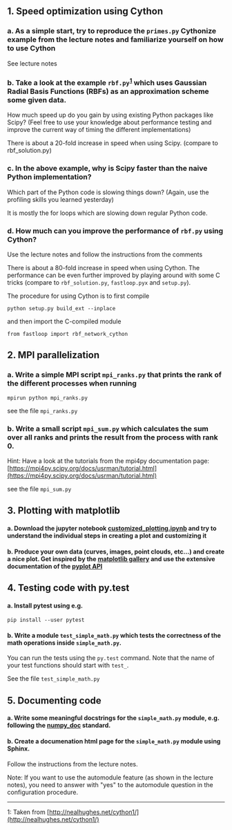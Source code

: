 ## 1. Speed optimization using Cython

### a. As a simple start, try to reproduce the ```primes.py``` Cythonize example from the lecture notes and familiarize yourself on how to use Cython
See lecture notes

### b. Take a look at the example ```rbf.py```<sup>[1](#myfootnote1)</sup> which uses Gaussian Radial Basis Functions (RBFs) as an approximation scheme some given data. 
How much speed up do you gain by using existing Python packages like Scipy? (Feel free to use your knowledge about performance testing 
and improve the current way of timing the different implementations)

There is about a 20-fold increase in speed when using Scipy. (compare to rbf_solution.py)

### c. In the above example, why is Scipy faster than the naive Python implementation? 
Which part of the Python code is slowing things down? (Again, use the profiling skills you learned yesterday)

It is mostly the for loops which are slowing down regular Python code.

### d. How much can you improve the performance of ```rbf.py``` using Cython? 
Use the lecture notes and follow the instructions from the comments

There is about a 80-fold increase in speed when using Cython. The performance can be even further improved by playing around with some C tricks (compare to ```rbf_solution.py```, ```fastloop.pyx``` and ```setup.py```). 

The procedure for using Cython is to first compile 
```
python setup.py build_ext --inplace
```

and then import the C-compiled module 
```
from fastloop import rbf_network_cython 
```

## 2. MPI parallelization

### a. Write a simple MPI script ```mpi_ranks.py``` that prints the rank of the different processes when running 
```mpirun python mpi_ranks.py```

see the file ```mpi_ranks.py```

### b. Write a small script ```mpi_sum.py``` which calculates the sum over all ranks and prints the result from the process with rank 0.
Hint: Have a look at the tutorials from the mpi4py documentation page: [https://mpi4py.scipy.org/docs/usrman/tutorial.html](https://mpi4py.scipy.org/docs/usrman/tutorial.html)

see the file ```mpi_sum.py```

## 3. Plotting with matplotlib

#### a. Download the jupyter notebook [customized_plotting.ipynb](customized_plotting.ipynb) and try to understand the individual steps in creating a plot and customizing it

#### b. Produce your own data (curves, images, point clouds, etc...) and create a nice plot. Get inspired by the [matplotlib gallery](https://matplotlib.org/gallery/index.html) and use the extensive documentation of the [pyplot API](https://matplotlib.org/api/pyplot_summary.html)


## 4. Testing code with py.test

#### a. Install pytest using e.g.
```
pip install --user pytest

```

#### b. Write a module ```test_simple_math.py``` which tests the correctness of the math operations inside ```simple_math.py```.
You can run the tests using the ```py.test``` command. Note that the name of your test functions should start with ```test_```.

See the file ```test_simple_math.py```

## 5. Documenting code

#### a. Write some meaningful docstrings for the ```simple_math.py``` module, e.g. following the [numpy_doc](https://github.com/numpy/numpy/blob/master/doc/HOWTO_DOCUMENT.rst.txt) standard.

#### b. Create a documenation html page for the ```simple_math.py``` module using Sphinx.
Follow the instructions from the lecture notes.

Note: If you want to use the automodule feature (as shown in the lecture notes), you need to answer with "yes" to the automodule question in the configuration procedure.

********************************************************************************************************
<a name="myfootnote1">1</a>: Taken from [http://nealhughes.net/cython1/](http://nealhughes.net/cython1/)
